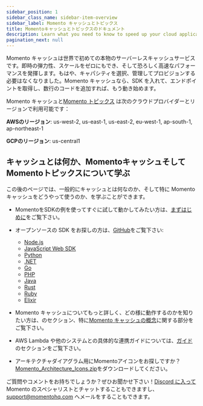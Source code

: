 ```yaml
---
sidebar_position: 1
sidebar_class_name: sidebar-item-overview
sidebar_label: Momento キャッシュとトピックス
title: Momentoキャッシュとトピックスのドキュメント
description: Learn what you need to know to speed up your cloud application with the world's easiest serverless cache.
pagination_next: null
---
```


<head>
  <meta name="google-site-verification" content="jXAJxglm5PRXRtL0R8kfGf80Xs1WM3IVAwAUPJC23lI" />
</head>

Momento キャッシュは世界で初めての本物のサーバーレスキャッシュサービスです。即時の弾力性、スケールをゼロにもでき、そして恐ろしく高速なパフォーマンスを発揮します。もはや、キャパシティを選択、管理してプロビジョンする必要はなくなりました。Momento キャッシュなら、SDK を入れて、エンドポイントを取得し、数行のコードを追加すれば、もう動き始めます。

Momento キャッシュと[Momento トピックス](./../topics/index.md) は次のクラウドプロバイダーとリージョンで利用可能です：

**AWSのリージョン**: us-west-2, us-east-1, us-east-2, eu-west-1, ap-south-1, ap-northeast-1

**GCPのリージョン**: us-central1

## キャッシュとは何か、MomentoキャッシュそしてMomentoトピックスについて学ぶ

この後のページでは、一般的にキャッシュとは何なのか、そして特に Momento キャッシュをどうやって使うのか、を学ぶことができます。

- MomentoをSDKの例を使ってすぐに試して動かしてみたい方は、[まずはじめに](./getting-started.md)をご覧下さい。

- オープンソースの SDK をお探しの方は、[GitHub](https://github.com/momentohq)をご覧下さい:

  - [Node.js](./cache/develop/sdks/nodejs)
  - [JavaScript Web SDK](./cache/develop/sdks/web)
  - [Python](./cache/develop/sdks/python)
  - [.NET](./cache/develop/sdks/dotnet)
  - [Go](./cache/develop/sdks/go)
  - [PHP](./cache/develop/sdks/php)
  - [Java](./cache/develop/sdks/java)
  - [Rust](./cache/develop/sdks/rust)
  - [Ruby](./cache/develop/sdks/ruby)
  - [Elixir](./cache/develop/sdks/elixir)

- Momento キャッシュについてもっと詳しく、どの様に動作するのかを知りたい方は、のセクション、特に[Momento キャッシュの概念](./learn/how-it-works/index.mdx)に関する部分をご覧下さい。

- AWS Lambda や他のシステムとの具体的な連携ガイドについては、[ガイド](./develop/guides/1-caching-with-aws-lambda.md)のセクションをご覧下さい。

- アーキテクチャダイアグラム用にMomentoアイコンをお探しですか？ [Momento_Architecture_Icons.zip](@site/static/img/icons/Momento_Architecture_Icons.zip)をダウンロードしてください。

ご質問やコメントをお持ちでしょうか？ぜひお聞かせ下さい！[Discord に入って](https://discord.com/invite/3HkAKjUZGq)Momento のスペシャリストとチャットすることもできますし、[support@momentohq.com](mailto:support@momentohq.com) へメールをすることもできます。
